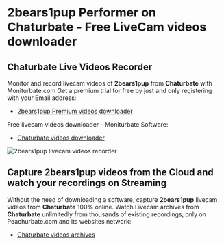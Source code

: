 # 2bears1pup Performer on Chaturbate - Free LiveCam videos downloader

## Chaturbate Live Videos Recorder

Monitor and record livecam videos of **2bears1pup** from **Chaturbate** with Moniturbate.com
Get a premium trial for free by just and only registering with your Email address:
* [2bears1pup Premium videos downloader](https://moniturbate.com/request-demo-licence-key.html)

Free livecam videos downloader - Moniturbate Software:
* [Chaturbate videos downloader](https://moniturbate.com/moniturbate-download-software.html)

![2bears1pup livecam videos recorder](https://peachurnet.com/templates/moniturbate-software.png)


## Capture 2bears1pup videos from the Cloud and watch your recordings on Streaming

Without the need of downloading a software, capture **2bears1pup** livecam videos from **Chaturbate** 100% online.
Watch Livecam archives from **Chaturbate** unlimitedly from thousands of existing recordings, only on Peachurbate.com and its websites network:
* [Chaturbate videos archives](https://peachurnet.com/)